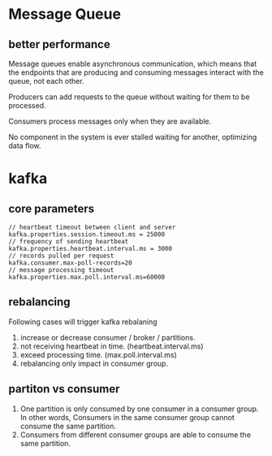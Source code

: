 
# Message Queue
## better performance
Message queues enable asynchronous communication, which means that the endpoints that are producing and consuming messages interact with the queue, not each other.<br/>

Producers can add requests to the queue without waiting for them to be processed. <br/>

Consumers process messages only when they are available. <br/>

No component in the system is ever stalled waiting for another, optimizing data flow. <br/>



# kafka

## core parameters

```
// heartbeat timeout between client and server
kafka.properties.session.timeout.ms = 25000
// frequency of sending heartbeat
kafka.properties.heartbeat.interval.ms = 3000
// records pulled per request
kafka.consumer.max-poll-records=20
// message processing timeout
kafka.properties.max.poll.interval.ms=60000
```

## rebalancing
Following cases will trigger kafka rebalaning

1. increase or decrease consumer / broker / partitions.
2. not receiving heartbeat in time. (heartbeat.interval.ms)
3. exceed processing time. (max.poll.interval.ms)
4. rebalancing only impact in consumer group.

## partiton vs consumer
1. One partition is only consumed by one consumer in a consumer group. In other words, Consumers in the same consumer group cannot consume the same partition.
2. Consumers from different consumer groups are able to consume the same partition.

